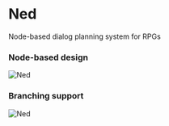 # Ned
Node-based dialog planning system for RPGs

### Node-based design
![Ned](https://i.imgur.com/XrfH9EB.png)

### Branching support
![Ned](https://i.imgur.com/IF1SiqL.png)
